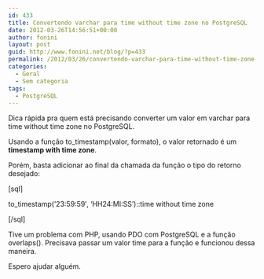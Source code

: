 ```yaml
---
id: 433
title: Convertendo varchar para time without time zone no PostgreSQL
date: 2012-03-26T14:56:51+00:00
author: fonini
layout: post
guid: http://www.fonini.net/blog/?p=433
permalink: /2012/03/26/convertendo-varchar-para-time-without-time-zone-no-postgresql/
categories:
  - Geral
  - Sem categoria
tags:
  - PostgreSQL
---
```

Dica rápida pra quem está precisando converter um valor em varchar para time without time zone no PostgreSQL. 

Usando a função to_timestamp(valor, formato), o valor retornado é um **timestamp with time zone**. 

Porém, basta adicionar ao final da chamada da função o tipo do retorno desejado: </p> 

[sql]
  
to_timestamp(&#8217;23:59:59&#8242;, &#8216;HH24:MI:SS&#8217;)::time without time zone
  
[/sql]

Tive um problema com PHP, usando PDO com PostgreSQL e a função overlaps(). Precisava passar um valor time para a função e funcionou dessa maneira. 

Espero ajudar alguém.